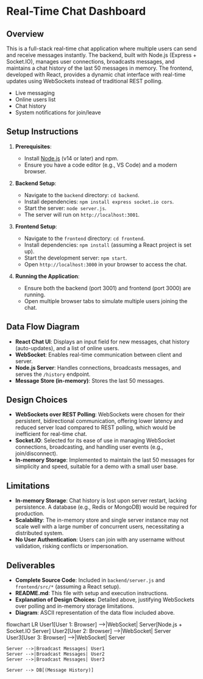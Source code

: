 # Real-Time Chat Dashboard

## Overview
This is a full-stack real-time chat application where multiple users can send and receive messages instantly. The backend, built with Node.js (Express + Socket.IO), manages user connections, broadcasts messages, and maintains a chat history of the last 50 messages in memory. The frontend, developed with React, provides a dynamic chat interface with real-time updates using WebSockets instead of traditional REST polling.
- Live messaging
- Online users list
- Chat history
- System notifications for join/leave

## Setup Instructions
1. **Prerequisites**:
   - Install [Node.js](https://nodejs.org/) (v14 or later) and npm.
   - Ensure you have a code editor (e.g., VS Code) and a modern browser.

2. **Backend Setup**:
   - Navigate to the `backend` directory: `cd backend`.
   - Install dependencies: `npm install express socket.io cors`.
   - Start the server: `node server.js`.
   - The server will run on `http://localhost:3001`.

3. **Frontend Setup**:
   - Navigate to the `frontend` directory: `cd frontend`.
   - Install dependencies: `npm install` (assuming a React project is set up).
   - Start the development server: `npm start`.
   - Open `http://localhost:3000` in your browser to access the chat.

4. **Running the Application**:
   - Ensure both the backend (port 3001) and frontend (port 3000) are running.
   - Open multiple browser tabs to simulate multiple users joining the chat.

## Data Flow Diagram

- **React Chat UI**: Displays an input field for new messages, chat history (auto-updates), and a list of online users.
- **WebSocket**: Enables real-time communication between client and server.
- **Node.js Server**: Handles connections, broadcasts messages, and serves the `/history` endpoint.
- **Message Store (in-memory)**: Stores the last 50 messages.

## Design Choices
- **WebSockets over REST Polling**: WebSockets were chosen for their persistent, bidirectional communication, offering lower latency and reduced server load compared to REST polling, which would be inefficient for real-time chat.
- **Socket.IO**: Selected for its ease of use in managing WebSocket connections, broadcasting, and handling user events (e.g., join/disconnect).
- **In-memory Storage**: Implemented to maintain the last 50 messages for simplicity and speed, suitable for a demo with a small user base.

## Limitations
- **In-memory Storage**: Chat history is lost upon server restart, lacking persistence. A database (e.g., Redis or MongoDB) would be required for production.
- **Scalability**: The in-memory store and single server instance may not scale well with a large number of concurrent users, necessitating a distributed system.
- **No User Authentication**: Users can join with any username without validation, risking conflicts or impersonation.

## Deliverables
- **Complete Source Code**: Included in `backend/server.js` and `frontend/src/*` (assuming a React setup).
- **README.md**: This file with setup and execution instructions.
- **Explanation of Design Choices**: Detailed above, justifying WebSockets over polling and in-memory storage limitations.
- **Diagram**: ASCII representation of the data flow included above.

flowchart LR
    User1[User 1: Browser] -->|WebSocket| Server[Node.js + Socket.IO Server]
    User2[User 2: Browser] -->|WebSocket| Server
    User3[User 3: Browser] -->|WebSocket| Server

    Server -->|Broadcast Messages| User1
    Server -->|Broadcast Messages| User2
    Server -->|Broadcast Messages| User3

    Server --> DB[(Message History)]
